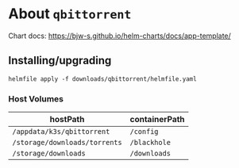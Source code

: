 About `qbittorrent`
===
Chart docs: https://bjw-s.github.io/helm-charts/docs/app-template/


Installing/upgrading
---

```shell
helmfile apply -f downloads/qbittorrent/helmfile.yaml
```

### Host Volumes

| hostPath                      | containerPath |
|-------------------------------|---------------|
| `/appdata/k3s/qbittorrent`    | `/config`     |
| `/storage/downloads/torrents` | `/blackhole`  |
| `/storage/downloads`          | `/downloads`  |
